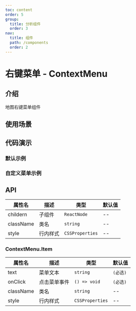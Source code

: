 ```yaml
---
toc: content
order: 5
group:
  title: 分析组件
  order: 3
nav:
  title: 组件
  path: /components
  order: 2
---
```


# 右键菜单 - ContextMenu

## 介绍

地图右键菜单组件

## 使用场景

## 代码演示

### 默认示例

<code src="./demos/default.tsx" defaultShowCode></code>

### 自定义菜单示例

<code src="./demos/custom.tsx"></code>

## API

| 属性名    | 描述     | 类型            | 默认值 |
| --------- | -------- | --------------- | ------ |
| childern  | 子组件   | `ReactNode`     | --     |
| className | 类名     | `string`        | --     |
| style     | 行内样式 | `CSSProperties` | --     |

### ContextMenu.Item

| 属性名    | 描述         | 类型            | 默认值   |
| --------- | ------------ | --------------- | -------- |
| text      | 菜单文本     | `string`        | `(必选)` |
| onClick   | 点击菜单事件 | `() => void`    | `(必选)` |
| className | 类名         | `string`        | --       |
| style     | 行内样式     | `CSSProperties` | --       |
